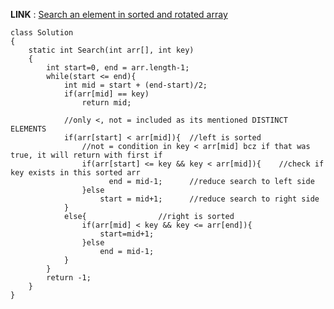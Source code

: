 **LINK** : [Search an element in sorted and rotated array](https://practice.geeksforgeeks.org/problems/search-in-a-rotated-array0959/1?category=&utm_source=youtube&utm_medium=collab_codefromscratch_description&utm_campaign=rotatedarray) 

``` 
class Solution 
{ 
    static int Search(int arr[], int key)
	{
	    int start=0, end = arr.length-1;
	    while(start <= end){
	        int mid = start + (end-start)/2;
	        if(arr[mid] == key)
	            return mid;
	        
	        //only <, not = included as its mentioned DISTINCT ELEMENTS
	        if(arr[start] < arr[mid]){  //left is sorted
	            //not = condition in key < arr[mid] bcz if that was true, it will return with first if
	            if(arr[start] <= key && key < arr[mid]){    //check if key exists in this sorted arr
	                  end = mid-1;      //reduce search to left side
	            }else
	                start = mid+1;      //reduce search to right side
	        }
	        else{                //right is sorted
	            if(arr[mid] < key && key <= arr[end]){
	                start=mid+1;
	            }else
	                end = mid-1;
	        }
	    }
	    return -1;
	}
} 
```
